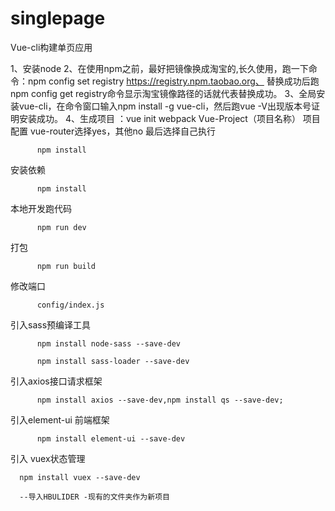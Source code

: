 # singlepage
Vue-cli构建单页应用

1、安装node
2、在使用npm之前，最好把镜像换成淘宝的,长久使用，跑一下命令：npm config set registry https://registry.npm.taobao.org、
  替换成功后跑npm config get registry命令显示淘宝镜像路径的话就代表替换成功。
3、全局安装vue-cli，在命令窗口输入npm install -g vue-cli，然后跑vue -V出现版本号证明安装成功。
4、生成项目 ：vue init webpack Vue-Project（项目名称）
          项目配置 vue-router选择yes，其他no
最后选择自己执行 

          npm install

安装依赖
          
          npm install
          
本地开发跑代码
          
          npm run dev
          
打包
          
          npm run build
          
修改端口 
          
          config/index.js
          
引入sass预编译工具 
          
          npm install node-sass --save-dev
          
          npm install sass-loader --save-dev
引入axios接口请求框架
          
          npm install axios --save-dev,npm install qs --save-dev;
引入element-ui 前端框架

          npm install element-ui --save-dev
引入 vuex状态管理

      npm install vuex --save-dev
      
      --导入HBULIDER -现有的文件夹作为新项目


